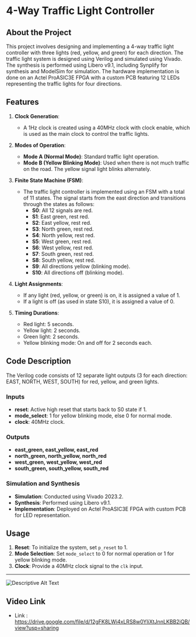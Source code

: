 # 4-Way Traffic Light Controller

## About the Project
This project involves designing and implementing a 4-way traffic light controller with three lights (red, yellow, and green) for each direction. The traffic light system is designed using Verilog and simulated using Vivado. The synthesis is performed using Libero v9.1, including Synplify for synthesis and ModelSim for simulation. The hardware implementation is done on an Actel ProASIC3E FPGA with a custom PCB featuring 12 LEDs representing the traffic lights for four directions.

## Features
1. **Clock Generation**:
   - A 1Hz clock is created using a 40MHz clock with clock enable, which is used as the main clock to control the traffic lights.

2. **Modes of Operation**:
   - **Mode A (Normal Mode)**: Standard traffic light operation.
   - **Mode B (Yellow Blinking Mode)**: Used when there is not much traffic on the road. The yellow signal light blinks alternately.

3. **Finite State Machine (FSM)**:
   - The traffic light controller is implemented using an FSM with a total of 11 states. The signal starts from the east direction and transitions through the states as follows:
     - **S0**: All 12 signals are red.
     - **S1**: East green, rest red.
     - **S2**: East yellow, rest red.
     - **S3**: North green, rest red.
     - **S4**: North yellow, rest red.
     - **S5**: West green, rest red.
     - **S6**: West yellow, rest red.
     - **S7**: South green, rest red.
     - **S8**: South yellow, rest red.
     - **S9**: All directions yellow (blinking mode).
     - **S10**: All directions off (blinking mode).

4. **Light Assignments**:
   - If any light (red, yellow, or green) is on, it is assigned a value of 1.
   - If a light is off (as used in state S10), it is assigned a value of 0.

5. **Timing Durations**:
   - Red light: 5 seconds.
   - Yellow light: 2 seconds.
   - Green light: 2 seconds.
   - Yellow blinking mode: On and off for 2 seconds each.

## Code Description
The Verilog code consists of 12 separate light outputs (3 for each direction: EAST, NORTH, WEST, SOUTH) for red, yellow, and green lights.

### Inputs
- **reset**: Active high reset that starts back to S0 state if 1.
- **mode_select**: 1 for yellow blinking mode, else 0 for normal mode.
- **clock**: 40MHz clock.

### Outputs
- **east_green, east_yellow, east_red**
- **north_green, north_yellow, north_red**
- **west_green, west_yellow, west_red**
- **south_green, south_yellow, south_red**


### Simulation and Synthesis
- **Simulation**: Conducted using Vivado 2023.2.
- **Synthesis**: Performed using Libero v9.1.
- **Implementation**: Deployed on Actel ProASIC3E FPGA with custom PCB for LED representation.

## Usage
1. **Reset**: To initialize the system, set `p_reset` to 1.
2. **Mode Selection**: Set `mode_select` to 0 for normal operation or 1 for yellow blinking mode.
3. **Clock**: Provide a 40MHz clock signal to the `clk` input.

---
![Descriptive Alt Text](https://drive.google.com/file/d/1Yjt9XYuChTWxGTmxkCaUSf5qdlRXEGUA/view "Optional Title")

## Video Link
- Link : https://drive.google.com/file/d/12gFK8LWi4xLRS8w0YIiXtJnnLKBB2iQB/view?usp=sharing

